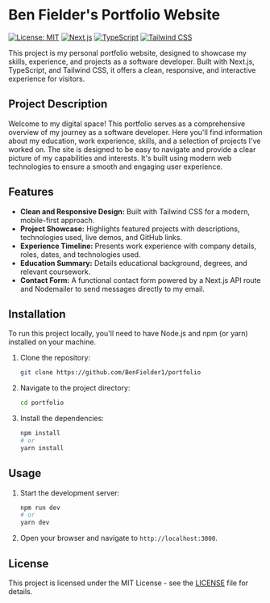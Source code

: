 # Ben Fielder's Portfolio Website

[![License: MIT](https://img.shields.io/badge/License-MIT-yellow.svg)](https://opensource.org/licenses/MIT)
[![Next.js](https://img.shields.io/badge/Next.js-black?logo=nextdotjs&logoColor=white)](https://nextjs.org/)
[![TypeScript](https://img.shields.io/badge/TypeScript-blue?logo=typescript&logoColor=white)](https://www.typescriptlang.org/)
[![Tailwind CSS](https://img.shields.io/badge/Tailwind%20CSS-teal?logo=tailwindcss&logoColor=white)](https://tailwindcss.com/)

This project is my personal portfolio website, designed to showcase my skills, experience, and projects as a software developer. Built with Next.js, TypeScript, and Tailwind CSS, it offers a clean, responsive, and interactive experience for visitors.

## Project Description

Welcome to my digital space! This portfolio serves as a comprehensive overview of my journey as a software developer. Here you'll find information about my education, work experience, skills, and a selection of projects I've worked on. The site is designed to be easy to navigate and provide a clear picture of my capabilities and interests. It's built using modern web technologies to ensure a smooth and engaging user experience.

## Features

*   **Clean and Responsive Design:** Built with Tailwind CSS for a modern, mobile-first approach.
*   **Project Showcase:** Highlights featured projects with descriptions, technologies used, live demos, and GitHub links.
*   **Experience Timeline:** Presents work experience with company details, roles, dates, and technologies used.
*   **Education Summary:** Details educational background, degrees, and relevant coursework.
*   **Contact Form:** A functional contact form powered by a Next.js API route and Nodemailer to send messages directly to my email.

## Installation

To run this project locally, you'll need to have Node.js and npm (or yarn) installed on your machine.

1.  Clone the repository:

    ```bash
    git clone https://github.com/BenFielder1/portfolio
    ```

2.  Navigate to the project directory:

    ```bash
    cd portfolio
    ```

3.  Install the dependencies:

    ```bash
    npm install
    # or
    yarn install
    ```

## Usage

1.  Start the development server:

    ```bash
    npm run dev
    # or
    yarn dev
    ```

2.  Open your browser and navigate to `http://localhost:3000`.

## License

This project is licensed under the MIT License - see the [LICENSE](LICENSE) file for details.